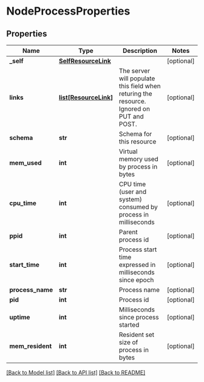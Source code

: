 # NodeProcessProperties

## Properties
Name | Type | Description | Notes
------------ | ------------- | ------------- | -------------
**_self** | [**SelfResourceLink**](SelfResourceLink.md) |  | [optional] 
**links** | [**list[ResourceLink]**](ResourceLink.md) | The server will populate this field when returing the resource. Ignored on PUT and POST. | [optional] 
**schema** | **str** | Schema for this resource | [optional] 
**mem_used** | **int** | Virtual memory used by process in bytes | [optional] 
**cpu_time** | **int** | CPU time (user and system) consumed by process in milliseconds | [optional] 
**ppid** | **int** | Parent process id | [optional] 
**start_time** | **int** | Process start time expressed in milliseconds since epoch | [optional] 
**process_name** | **str** | Process name | [optional] 
**pid** | **int** | Process id | [optional] 
**uptime** | **int** | Milliseconds since process started | [optional] 
**mem_resident** | **int** | Resident set size of process in bytes | [optional] 

[[Back to Model list]](../README.md#documentation-for-models) [[Back to API list]](../README.md#documentation-for-api-endpoints) [[Back to README]](../README.md)

